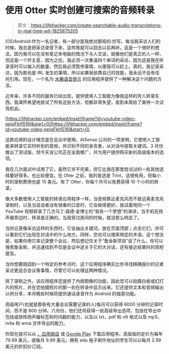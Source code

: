 # 使用 Otter 实时创建可搜索的音频转录

> 原文：<https://lifehacker.com/create-searchable-audio-transcriptions-in-real-time-wit-1825875205>

iOS/Android:作为一名记者，有一部分是我绝对鄙视的:抄写。每当我采访人们的时候，我总是把采访录音下来，这样我就可以回去以后再听。这是一个很好的想法，因为我可以在没有笔记本电脑的情况下与人交谈，就像他们是真正的人一样，但这是一个坏主意，因为之后，我必须一次重温四个单词的采访，因为这是我在听录音时可以输入的数量，然后我必须暂停事情，以便我可以赶上。真的，我记录采访，因为那也是 IRL 发生的事情，所以如果我依靠自己的技能，我永远不会有任何引用。现在，一个名为 [水獭语音提示](https://itunes.apple.com/us/app/otter-voice-meeting-notes/id1276437113?mt=8) 的应用程序提供了一种解决这个问题的方法。



近年来，许多不同的服务已经出现，提供使用人工智能为像我这样的穷人转录东西。我满怀希望地尝试了所有这些方法，但都非常失望，直到本周给了奥特一次试驾机会。

 [https://lifehacker.com/embed/inset/iframe?id=youtube-video-ppjqFkH516I&start=0](https://lifehacker.com/embed/inset/iframe?id=youtube-video-ppjqFkH516I&start=0) 

这款应用的设计理念是在会议中使用。AISense 公司的一项发明，它使用人工智能来转录它实时听到的音频，并识别不同的发言者，从对话中提取关键词。3 月份推出了测试版，但今天该公司正在全面推广，并为用户提供购买新的高级版本的选项。

我在几次面试中试用了它，虽然它并不完美，但它比我在那里尝试过的一些其他选择要好得多。也比较便宜。在 Otter 之前，我的首选是 Trint，这很有用，但每小时的录制费用也是 15 美元。有了 Otter，你每个月可以免费获得 10 个小时的转录。

像大多数使用人工智能的转录应用程序一样，当音频靠近麦克风而不是远离麦克风录制时，以及当说话者没有很重的口音时，它会做得更好。我试着用同一个 YouTube 视频转录了几次马丁·路德·金博士的“我有一个梦想”的演讲，当手机在扬声器旁边时，转录是正确的。当我穿过房间的时候，就没那么明显了。

当你记录像采访这样的东西时，它会抽出关键词，放在页面顶部；点击它们，你可以看到它们出现在对话中的什么地方。同样，您也可以搜索特定的术语。这个想法是，如果你用它来记录整个会议，然后想记住关于“詹金斯项目”说了什么，你可以搜索詹金斯，并迅速找到不仅是会议中途关于它的大对话，还有接近结束时的简短提及。

当你想要跳回到一个特定的参考点时，这个应用程序确实比你寻找精确报价的记者采访更适合会议等事情，尽管它可以处理这两种情况。

除了录制之外，该应用程序还提供了内嵌图像的功能，因此您可以拍摄白板或幻灯片的照片，并在您拍摄照片的那一刻在转录中显示出来。它还提供文本和音频输出以供分享，本月晚些时候将提供通话录音作为 Android 的独家功能。

高级用户(也就是那些有大量会议需要记录的人)每月可以获得 6000 分钟的记录时间，而不是 600 分钟。六月份，他们还将获得一些高级导出选项，包括在导出中包括或排除扬声器标签和时间戳的能力，以及以 txt、pdf 和 vtt 格式以及 mp3、m4a 和 wma 文件导出的能力。

你现在就可以从 [、应用商店](https://itunes.apple.com/us/app/otter-ai/id1276437113?ls=1&mt=8) 或 [Google Play](https://play.google.com/store/apps/details?id=com.aisense.otter) 下载应用程序。高级版的定价为每年 79.99 美元，或每月 9.99 美元。拥有 edu 电子邮件地址的学生可以以每月 2.99 美元的折扣价订阅。